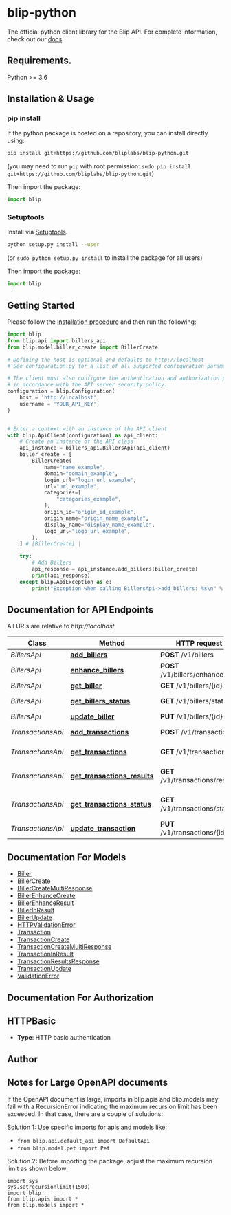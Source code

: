 # blip-python

The official python client library for the Blip API. For complete information, check out our [docs](https://docs.tryblip.com)

## Requirements.

Python >= 3.6

## Installation & Usage

### pip install

If the python package is hosted on a repository, you can install directly using:

```sh
pip install git+https://github.com/bliplabs/blip-python.git
```

(you may need to run `pip` with root permission: `sudo pip install git+https://github.com/bliplabs/blip-python.git`)

Then import the package:

```python
import blip
```

### Setuptools

Install via [Setuptools](http://pypi.python.org/pypi/setuptools).

```sh
python setup.py install --user
```

(or `sudo python setup.py install` to install the package for all users)

Then import the package:

```python
import blip
```

## Getting Started

Please follow the [installation procedure](#installation--usage) and then run the following:

```python
import blip
from blip.api import billers_api
from blip.model.biller_create import BillerCreate

# Defining the host is optional and defaults to http://localhost
# See configuration.py for a list of all supported configuration parameters.

# The client must also configure the authentication and authorization parameters
# in accordance with the API server security policy.
configuration = blip.Configuration(
    host = 'http://localhost',
    username = 'YOUR_API_KEY',
)


# Enter a context with an instance of the API client
with blip.ApiClient(configuration) as api_client:
    # Create an instance of the API class
    api_instance = billers_api.BillersApi(api_client)
    biller_create = [
        BillerCreate(
            name="name_example",
            domain="domain_example",
            login_url="login_url_example",
            url="url_example",
            categories=[
                "categories_example",
            ],
            origin_id="origin_id_example",
            origin_name="origin_name_example",
            display_name="display_name_example",
            logo_url="logo_url_example",
        ),
    ] # [BillerCreate] |

    try:
        # Add Billers
        api_response = api_instance.add_billers(biller_create)
        print(api_response)
    except blip.ApiException as e:
        print("Exception when calling BillersApi->add_billers: %s\n" % e)
```

## Documentation for API Endpoints

All URIs are relative to _http://localhost_

| Class             | Method                                                                           | HTTP request                     | Description              |
| ----------------- | -------------------------------------------------------------------------------- | -------------------------------- | ------------------------ |
| _BillersApi_      | [**add_billers**](docs/BillersApi.md#add_billers)                                | **POST** /v1/billers             | Add Billers              |
| _BillersApi_      | [**enhance_billers**](docs/BillersApi.md#enhance_billers)                        | **POST** /v1/billers/enhance     | Enhance Billers          |
| _BillersApi_      | [**get_biller**](docs/BillersApi.md#get_biller)                                  | **GET** /v1/billers/{id}         | Get Biller               |
| _BillersApi_      | [**get_billers_status**](docs/BillersApi.md#get_billers_status)                  | **GET** /v1/billers/status       | Get Billers Status       |
| _BillersApi_      | [**update_biller**](docs/BillersApi.md#update_biller)                            | **PUT** /v1/billers/{id}         | Update Biller            |
| _TransactionsApi_ | [**add_transactions**](docs/TransactionsApi.md#add_transactions)                 | **POST** /v1/transactions        | Add Transactions         |
| _TransactionsApi_ | [**get_transactions**](docs/TransactionsApi.md#get_transactions)                 | **GET** /v1/transactions         | Get Transactions         |
| _TransactionsApi_ | [**get_transactions_results**](docs/TransactionsApi.md#get_transactions_results) | **GET** /v1/transactions/results | Get Transactions Results |
| _TransactionsApi_ | [**get_transactions_status**](docs/TransactionsApi.md#get_transactions_status)   | **GET** /v1/transactions/status  | Get Transactions Status  |
| _TransactionsApi_ | [**update_transaction**](docs/TransactionsApi.md#update_transaction)             | **PUT** /v1/transactions/{id}    | Update Transaction       |

## Documentation For Models

- [Biller](docs/Biller.md)
- [BillerCreate](docs/BillerCreate.md)
- [BillerCreateMultiResponse](docs/BillerCreateMultiResponse.md)
- [BillerEnhanceCreate](docs/BillerEnhanceCreate.md)
- [BillerEnhanceResult](docs/BillerEnhanceResult.md)
- [BillerInResult](docs/BillerInResult.md)
- [BillerUpdate](docs/BillerUpdate.md)
- [HTTPValidationError](docs/HTTPValidationError.md)
- [Transaction](docs/Transaction.md)
- [TransactionCreate](docs/TransactionCreate.md)
- [TransactionCreateMultiResponse](docs/TransactionCreateMultiResponse.md)
- [TransactionInResult](docs/TransactionInResult.md)
- [TransactionResultsResponse](docs/TransactionResultsResponse.md)
- [TransactionUpdate](docs/TransactionUpdate.md)
- [ValidationError](docs/ValidationError.md)

## Documentation For Authorization

## HTTPBasic

- **Type**: HTTP basic authentication

## Author

## Notes for Large OpenAPI documents

If the OpenAPI document is large, imports in blip.apis and blip.models may fail with a
RecursionError indicating the maximum recursion limit has been exceeded. In that case, there are a couple of solutions:

Solution 1:
Use specific imports for apis and models like:

- `from blip.api.default_api import DefaultApi`
- `from blip.model.pet import Pet`

Solution 2:
Before importing the package, adjust the maximum recursion limit as shown below:

```
import sys
sys.setrecursionlimit(1500)
import blip
from blip.apis import *
from blip.models import *
```
